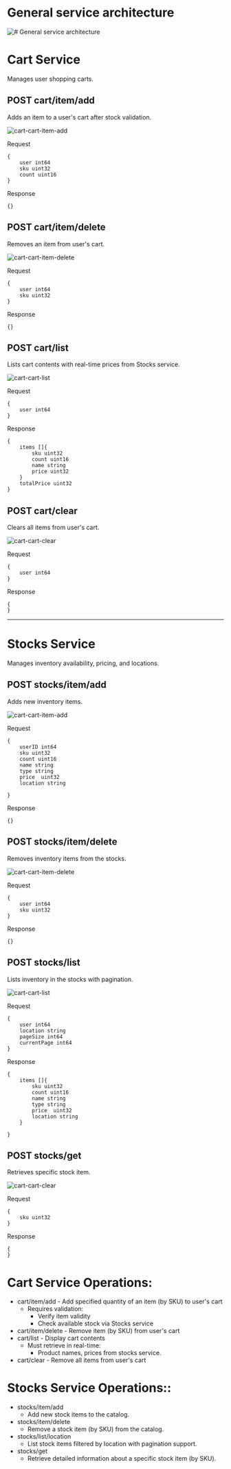 # General service architecture
![# General service architecture ](img/General%20Project%20Architecture.png)

# Cart Service

Manages user shopping carts.

## POST cart/item/add

Adds an item to a user's cart after stock validation.

![cart-cart-item-add](img/cart_add.png)

Request
```
{
    user int64
    sku uint32
    count uint16
}
```

Response
```
{}
```

## POST cart/item/delete

Removes an item from user's cart.

![cart-cart-item-delete](img/cart_delete.png)

Request
```
{
    user int64
    sku uint32
}
```

Response
```
{}
```

## POST cart/list

Lists cart contents with real-time prices from Stocks service.

![cart-cart-list](img/cart_list.png)

Request
```
{
    user int64
}
```

Response
```
{
    items []{
        sku uint32
        count uint16
        name string
        price uint32
    }
    totalPrice uint32
}
```

## POST cart/clear

Clears all items from user's cart.

![cart-cart-clear](img/cart_clear.png)

Request
```
{
    user int64
}
```

Response
```
{
}
```



---

# Stocks Service

Manages inventory availability, pricing, and locations.

## POST stocks/item/add

Adds new inventory items.

![cart-cart-item-add](img/stock_add.png)

Request
```
{
    userID int64
    sku uint32
    count uint16
    name string
    type string
    price  uint32
    location string

}
```

Response
```
{}
```

## POST stocks/item/delete

Removes inventory items from the stocks.

![cart-cart-item-delete](img/stock_delete.png)

Request
```
{
    user int64
    sku uint32
}
```

Response
```
{}
```

## POST stocks/list

Lists inventory in the stocks with pagination.

![cart-cart-list](img/stock_list.png)

Request
```
{
    user int64
    location string
    pageSize int64
    currentPage int64
}
```

Response
```
{
    items []{
        sku uint32
        count uint16
        name string
        type string
        price  uint32
        location string
    }
    
}
```

## POST stocks/get

Retrieves specific stock item.

![cart-cart-clear](img/stock_get.png)

Request
```
{
    sku uint32
}
```

Response
```
{
}
```




# Cart Service Operations:

- cart/item/add - Add specified quantity of an item (by SKU) to user's cart
  + Requires validation:
    + Verify item validity
    + Check available stock via Stocks service
- cart/item/delete - Remove item (by SKU) from user's cart
- cart/list - Display cart contents
  + Must retrieve in real-time:
    + Product names, prices from stocks service.
- cart/clear - Remove all items from user's cart


# Stocks Service Operations::

- stocks/item/add
  + Add new stock items to the catalog.
- stocks/item/delete
  + Remove a stock item (by SKU) from the catalog.
- stocks/list/location
  + List stock items filtered by location with pagination support.
- stocks/get
  + Retrieve detailed information about a specific stock item (by SKU).
    
  